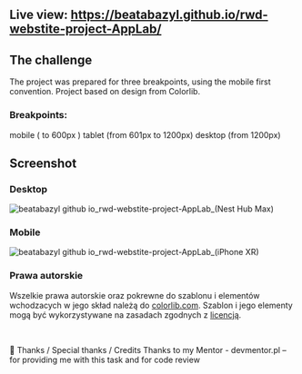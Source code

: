 ## Live view: https://beatabazyl.github.io/rwd-webstite-project-AppLab/

## The challenge

The project was prepared for three breakpoints, using the mobile first convention. Project based on design from Colorlib.

### Breakpoints:

mobile ( to 600px )
tablet (from 601px to 1200px)
desktop (from 1200px)

## Screenshot

### Desktop

![beatabazyl github io_rwd-webstite-project-AppLab_(Nest Hub Max)](https://user-images.githubusercontent.com/79706469/217598007-bc3dbeef-7d55-425c-8a4f-96155974929b.png)

### Mobile

![beatabazyl github io_rwd-webstite-project-AppLab_(iPhone XR)](https://user-images.githubusercontent.com/79706469/217597739-43a38455-b4c0-461a-842b-2450198c5788.png)


### Prawa autorskie
Wszelkie prawa autorskie oraz pokrewne do szablonu i elementów wchodzacych w jego skład należą do [colorlib.com](https://colorlib.com).
Szablon i jego elementy mogą być wykorzystywane na zasadach zgodnych z [licencją](https://colorlib.com/wp/licence/).

&nbsp;

👏 Thanks / Special thanks / Credits
Thanks to my Mentor - devmentor.pl – for providing me with this task and for code review
